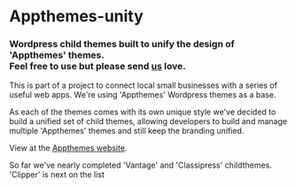 Appthemes-unity
===============

<h3>Wordpress child themes built to unify the design of 'Appthemes' themes.<br />Feel free to use but please send <a href="http://paintmine.com">us</a> love.</h3>

This is part of a project to connect local small businesses with a series of useful web apps. We're using 'Appthemes' Wordpress themes as a base.

As each of the themes comes with its own unique style we've decided to build a unified set of child themes, allowing developers to build and manage multiple 'Appthemes' themes and still keep the branding unified.

View at the <a href="http://www.appthemes.com/">Appthemes website</a>.

So far we've nearly completed 'Vantage' and 'Classipress' childthemes. 'Clipper' is next on the list
